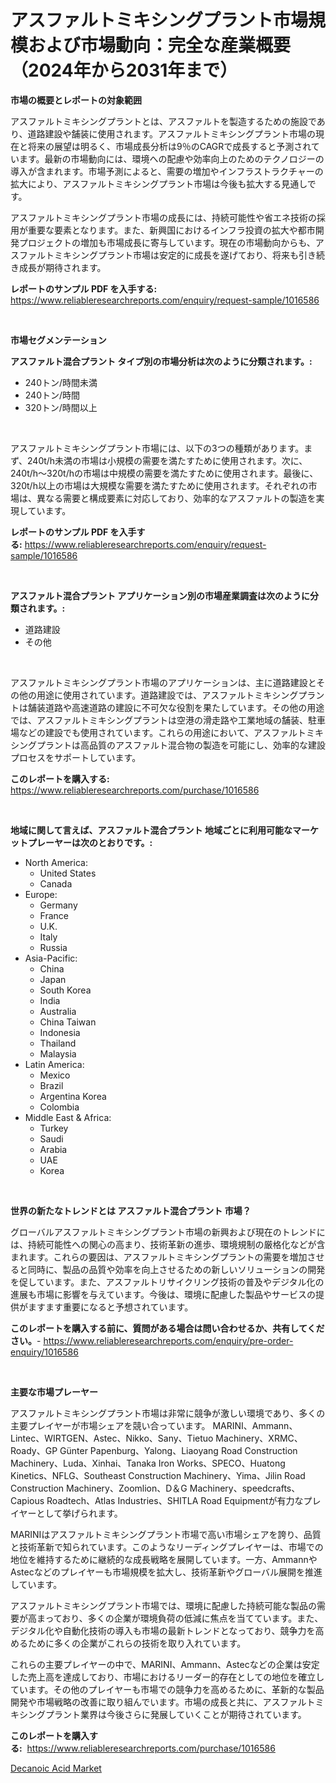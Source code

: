 <p><h1>アスファルトミキシングプラント市場規模および市場動向：完全な産業概要（2024年から2031年まで）</h1></p><p><strong>市場の概要とレポートの対象範囲</strong></p>
<p><p>アスファルトミキシングプラントとは、アスファルトを製造するための施設であり、道路建設や舗装に使用されます。アスファルトミキシングプラント市場の現在と将来の展望は明るく、市場成長分析は9％のCAGRで成長すると予測されています。最新の市場動向には、環境への配慮や効率向上のためのテクノロジーの導入が含まれます。市場予測によると、需要の増加やインフラストラクチャーの拡大により、アスファルトミキシングプラント市場は今後も拡大する見通しです。</p><p>アスファルトミキシングプラント市場の成長には、持続可能性や省エネ技術の採用が重要な要素となります。また、新興国におけるインフラ投資の拡大や都市開発プロジェクトの増加も市場成長に寄与しています。現在の市場動向からも、アスファルトミキシングプラント市場は安定的に成長を遂げており、将来も引き続き成長が期待されます。</p></p>
<p><strong>レポートのサンプル PDF を入手する:</strong> <a href="https://www.reliableresearchreports.com/enquiry/request-sample/1016586">https://www.reliableresearchreports.com/enquiry/request-sample/1016586</a></p>
<p>&nbsp;</p>
<p><strong>市場セグメンテーション</strong></p>
<p><strong>アスファルト混合プラント タイプ別の市場分析は次のように分類されます。:</strong></p>
<p><ul><li>240トン/時間未満</li><li>240トン/時間</li><li>320トン/時間以上</li></ul></p>
<p>&nbsp;</p>
<p><p>アスファルトミキシングプラント市場には、以下の3つの種類があります。まず、240t/h未満の市場は小規模の需要を満たすために使用されます。次に、240t/h〜320t/hの市場は中規模の需要を満たすために使用されます。最後に、320t/h以上の市場は大規模な需要を満たすために使用されます。それぞれの市場は、異なる需要と構成要素に対応しており、効率的なアスファルトの製造を実現しています。</p></p>
<p><strong>レポートのサンプル PDF を入手する:</strong>&nbsp;<a href="https://www.reliableresearchreports.com/enquiry/request-sample/1016586">https://www.reliableresearchreports.com/enquiry/request-sample/1016586</a></p>
<p>&nbsp;</p>
<p><strong> アスファルト混合プラント アプリケーション別の市場産業調査は次のように分類されます。:</strong></p>
<p><ul><li>道路建設</li><li>その他</li></ul></p>
<p>&nbsp;</p>
<p><p>アスファルトミキシングプラント市場のアプリケーションは、主に道路建設とその他の用途に使用されています。道路建設では、アスファルトミキシングプラントは舗装道路や高速道路の建設に不可欠な役割を果たしています。その他の用途では、アスファルトミキシングプラントは空港の滑走路や工業地域の舗装、駐車場などの建設でも使用されています。これらの用途において、アスファルトミキシングプラントは高品質のアスファルト混合物の製造を可能にし、効率的な建設プロセスをサポートしています。</p></p>
<p><strong>このレポートを購入する:</strong>&nbsp; <a href="https://www.reliableresearchreports.com/purchase/1016586">https://www.reliableresearchreports.com/purchase/1016586</a></p>
<p>&nbsp;</p>
<p><strong>地域に関して言えば、アスファルト混合プラント 地域ごとに利用可能なマーケットプレーヤーは次のとおりです。:</strong></p>
<p><ul>
    <li>
        North America:
        <ul>
            <li>United States</li>
            <li>Canada</li>
        </ul>
    </li>
    <li>
        Europe:
        <ul>
            <li>Germany</li>
            <li>France</li>
            <li>U.K.</li>
            <li>Italy</li>
            <li>Russia</li>
        </ul>
    </li>
    <li>
        Asia-Pacific:
        <ul>
            <li>China</li>
            <li>Japan</li>
            <li>South Korea</li>
            <li>India</li>
            <li>Australia</li>
            <li>China Taiwan</li>
            <li>Indonesia</li>
            <li>Thailand</li>
            <li>Malaysia</li>
        </ul>
    </li>
    <li>
        Latin America:
        <ul>
            <li>Mexico</li>
            <li>Brazil</li>
            <li>Argentina Korea</li>
            <li>Colombia</li>
        </ul>
    </li>
    <li>
        Middle East & Africa:
        <ul>
            <li>Turkey</li>
            <li>Saudi</li>
            <li>Arabia</li>
            <li>UAE</li>
            <li>Korea</li>
        </ul>
    </li>
    </ul></p>
<p>&nbsp;</p>
<p><strong>世界の新たなトレンドとは アスファルト混合プラント 市場？</strong></p>
<p><p>グローバルアスファルトミキシングプラント市場の新興および現在のトレンドには、持続可能性への関心の高まり、技術革新の進歩、環境規制の厳格化などが含まれます。これらの要因は、アスファルトミキシングプラントの需要を増加させると同時に、製品の品質や効率を向上させるための新しいソリューションの開発を促しています。また、アスファルトリサイクリング技術の普及やデジタル化の進展も市場に影響を与えています。今後は、環境に配慮した製品やサービスの提供がますます重要になると予想されています。</p></p>
<p><strong>このレポートを購入する前に、質問がある場合は問い合わせるか、共有してください。</strong>- <a href="https://www.reliableresearchreports.com/enquiry/pre-order-enquiry/1016586">https://www.reliableresearchreports.com/enquiry/pre-order-enquiry/1016586</a></p>
<p>&nbsp;</p>
<p><strong>主要な市場プレーヤー</strong></p>
<p><p>アスファルトミキシングプラント市場は非常に競争が激しい環境であり、多くの主要プレイヤーが市場シェアを競い合っています。 MARINI、Ammann、Lintec、WIRTGEN、Astec、Nikko、Sany、Tietuo Machinery、XRMC、Roady、GP Günter Papenburg、Yalong、Liaoyang Road Construction Machinery、Luda、Xinhai、Tanaka Iron Works、SPECO、Huatong Kinetics、NFLG、Southeast Construction Machinery、Yima、Jilin Road Construction Machinery、Zoomlion、D＆G Machinery、speedcrafts、Capious Roadtech、Atlas Industries、SHITLA Road Equipmentが有力なプレイヤーとして挙げられます。</p><p>MARINIはアスファルトミキシングプラント市場で高い市場シェアを誇り、品質と技術革新で知られています。このようなリーディングプレイヤーは、市場での地位を維持するために継続的な成長戦略を展開しています。一方、AmmannやAstecなどのプレイヤーも市場規模を拡大し、技術革新やグローバル展開を推進しています。</p><p>アスファルトミキシングプラント市場では、環境に配慮した持続可能な製品の需要が高まっており、多くの企業が環境負荷の低減に焦点を当てています。また、デジタル化や自動化技術の導入も市場の最新トレンドとなっており、競争力を高めるために多くの企業がこれらの技術を取り入れています。</p><p>これらの主要プレイヤーの中で、MARINI、Ammann、Astecなどの企業は安定した売上高を達成しており、市場におけるリーダー的存在としての地位を確立しています。その他のプレイヤーも市場での競争力を高めるために、革新的な製品開発や市場戦略の改善に取り組んでいます。市場の成長と共に、アスファルトミキシングプラント業界は今後さらに発展していくことが期待されています。</p></p>
<p><strong>このレポートを購入する:</strong>&nbsp;&nbsp;<a href="https://www.reliableresearchreports.com/purchase/1016586">https://www.reliableresearchreports.com/purchase/1016586</a></p>
<p><p><a href="https://chivalrous-flock-a86.notion.site/Decanoic-Acid-Market-Provides-a-Comprehensive-Analysis-Including-a-Macro-Overview-of-the-Market-as-w-8d1e96c6b81846bab56b4459a1b79f37">Decanoic Acid Market</a></p></p>